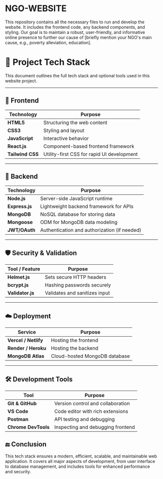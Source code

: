# NGO-WEBSITE

This repository contains all the necessary files to run and develop the website. It includes the frontend code, any backend components, and styling. Our goal is to maintain a robust, user-friendly, and informative online presence to further our cause of [briefly mention your NGO's main cause, e.g., poverty alleviation, education].
# 🧱 Project Tech Stack

This document outlines the full tech stack and optional tools used in this website project.

---

## 🎨 Frontend

| Technology       | Purpose                                       |
|------------------|-----------------------------------------------|
| **HTML5**        | Structuring the web content                   |
| **CSS3**         | Styling and layout                            |
| **JavaScript**   | Interactive behavior                          |
| **React.js**     | Component-based frontend framework            |
| **Tailwind CSS** | Utility-first CSS for rapid UI development    |

---

## 🧠 Backend

| Technology        | Purpose                                       |
|-------------------|-----------------------------------------------|
| **Node.js**       | Server-side JavaScript runtime                |
| **Express.js**    | Lightweight backend framework for APIs        |
| **MongoDB**       | NoSQL database for storing data               |
| **Mongoose**      | ODM for MongoDB data modeling                 |
| **JWT/OAuth**     | Authentication and authorization (if needed)  |

---

## 🛡️ Security & Validation

| Tool / Feature     | Purpose                                       |
|--------------------|-----------------------------------------------|
| **Helmet.js**      | Sets secure HTTP headers                      |
| **bcrypt.js**      | Hashing passwords securely                    |
| **Validator.js**   | Validates and sanitizes input                 |

---

## ☁️ Deployment

| Service            | Purpose                                       |
|--------------------|-----------------------------------------------|
| **Vercel / Netlify** | Hosting the frontend                        |
| **Render / Heroku** | Hosting the backend                          |
| **MongoDB Atlas**  | Cloud-hosted MongoDB database                 |

---

## 🛠️ Development Tools

| Tool               | Purpose                                       |
|--------------------|-----------------------------------------------|
| **Git & GitHub**   | Version control and collaboration             |
| **VS Code**        | Code editor with rich extensions              |
| **Postman**        | API testing and debugging                     |
| **Chrome DevTools**| Inspecting and debugging frontend             |



## 🔚 Conclusion

This tech stack ensures a modern, efficient, scalable, and maintainable web application. It covers all major aspects of development, from user interface to database management, and includes tools for enhanced performance and security.
